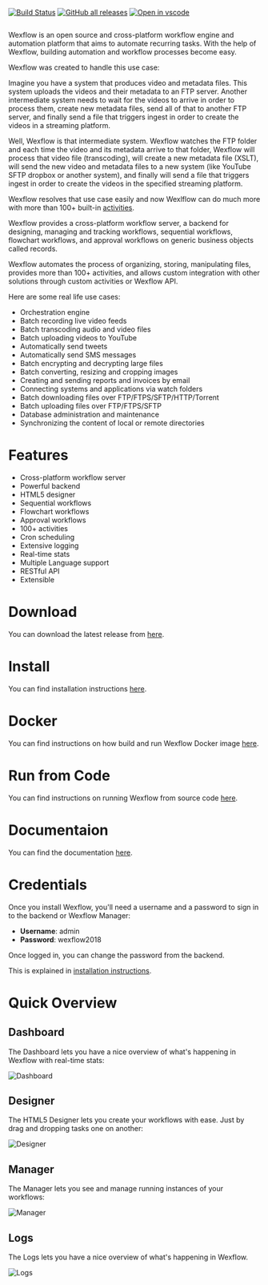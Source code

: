 [![Build Status](https://aelassas.visualstudio.com/wexflow/_apis/build/status/aelassas.wexflow?branchName=main)](https://aelassas.visualstudio.com/wexflow/_build/latest?definitionId=3&branchName=main) [![GitHub all releases](https://img.shields.io/github/downloads/aelassas/wexflow/total?color=32c955&logo=github)](https://wexflow.github.io/release-stats/) [![Open in vscode](https://img.shields.io/badge/Open%20in-vscode-1f425f.svg)](https://vscode.dev/github/aelassas/wexflow)

<p align="center">
  <img src="https://wexflow.github.io/content/wexflow.drawio.png" alt="" />
</p>

Wexflow is an open source and cross-platform workflow engine and automation platform that aims to automate recurring tasks. With the help of Wexflow, building automation and workflow processes become easy.

Wexflow was created to handle this use case: 

Imagine you have a system that produces video and metadata files. This system uploads the videos and their metadata to an FTP server. Another intermediate system needs to wait for the videos to arrive in order to process them, create new metadata files, send all of that to another FTP server, and finally send a file that triggers ingest in order to create the videos in a streaming platform.

Well, Wexflow is that intermediate system. Wexflow watches the FTP folder and each time the video and its metadata arrive to that folder, Wexflow will process that video file (transcoding), will create a new metadata file (XSLT), will send the new video and metadata files to a new system (like YouTube SFTP dropbox or another system), and finally will send a file that triggers ingest in order to create the videos in the specified streaming platform.

Wexflow resolves that use case easily and now Wexlflow can do much more with more than 100+ built-in [activities](https://github.com/aelassas/wexflow/wiki/Tasks).

Wexflow provides a cross-platform workflow server, a backend for designing, managing and tracking workflows, sequential workflows, flowchart workflows, and approval workflows on generic business objects called records.

Wexflow automates the process of organizing, storing, manipulating files, provides more than 100+ activities, and allows custom integration with other solutions through custom activities or Wexflow API.

Here are some real life use cases:

* Orchestration engine
* Batch recording live video feeds
* Batch transcoding audio and video files
* Batch uploading videos to YouTube
* Automatically send tweets
* Automatically send SMS messages
* Batch encrypting and decrypting large files
* Batch converting, resizing and cropping images
* Creating and sending reports and invoices by email
* Connecting systems and applications via watch folders
* Batch downloading files over FTP/FTPS/SFTP/HTTP/Torrent
* Batch uploading files over FTP/FTPS/SFTP
* Database administration and maintenance
* Synchronizing the content of local or remote directories

# Features

* Cross-platform workflow server
* Powerful backend
* HTML5 designer
* Sequential workflows
* Flowchart workflows
* Approval workflows
* 100+ activities
* Cron scheduling
* Extensive logging
* Real-time stats
* Multiple Language support
* RESTful API
* Extensible

# Download

You can download the latest release from [here](https://github.com/aelassas/wexflow/releases/latest).

# Install

You can find installation instructions [here](https://github.com/aelassas/wexflow/wiki/Installation).

# Docker

You can find instructions on how build and run Wexflow Docker image [here](https://github.com/aelassas/wexflow/wiki/Docker).

# Run from Code

You can find instructions on running Wexflow from source code [here](https://github.com/aelassas/wexflow/wiki/Run-From-Code).

# Documentaion

You can find the documentation [here](https://github.com/aelassas/wexflow/wiki).

# Credentials

Once you install Wexflow, you'll need a username and a password to sign in to the backend or Wexflow Manager:

- **Username**: admin
- **Password**: wexflow2018

Once logged in, you can change the password from the backend.

This is explained in [installation instructions](https://github.com/aelassas/wexflow/wiki/Installation).

# Quick Overview

## Dashboard

The Dashboard lets you have a nice overview of what's happening in Wexflow with real-time stats:

![Dashboard](https://wexflow.github.io/content/dashboard-6.1.0.png)

## Designer

The HTML5 Designer lets you create your workflows with ease. Just by drag and dropping tasks one on another:

![Designer](https://wexflow.github.io/content/designer-6.1.0.png)

## Manager

The Manager lets you see and manage running instances of your workflows:

![Manager](https://wexflow.github.io/content/manager-6.1.0.png)

## Logs

The Logs lets you have a nice overview of what's happening in Wexflow.

![Logs](https://wexflow.github.io/content/history-6.1.0.png)
